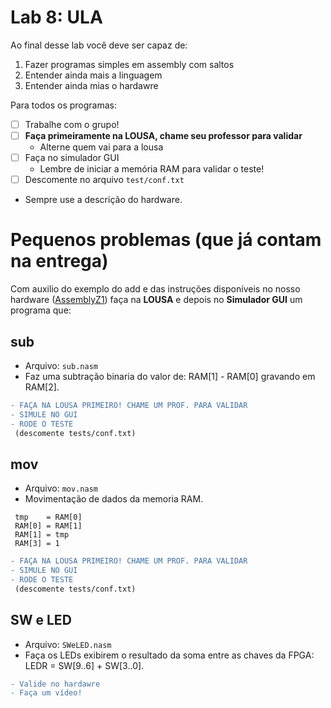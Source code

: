 # Lab 8: ULA

Ao final desse lab você deve ser capaz de:

1. Fazer programas simples em assembly com saltos 
1. Entender ainda mais a linguagem 
1. Entender ainda mias o hardawre

Para todos os programas:

- [ ] Trabalhe com o grupo!
- [ ] **Faça primeiramente na LOUSA, chame seu professor para validar**
    - Alterne quem vai para a lousa
- [ ] Faça no simulador GUI
    - Lembre de iniciar a memória RAM para validar o teste!
- [ ] Descomente no arquivo `test/conf.txt`
- Sempre use a descrição do hardware.


# Pequenos problemas (que já contam na entrega)

Com auxilio do exemplo do add e das instruções disponíveis no nosso hardware ([AssemblyZ1](AssemblyZ1)) faça na **LOUSA** e depois no **Simulador GUI** um programa que:

## sub

- Arquivo: `sub.nasm`
- Faz uma subtração binaria do valor de:  RAM[1] - RAM[0] gravando em RAM[2].

```diff
- FAÇA NA LOUSA PRIMEIRO! CHAME UM PROF. PARA VALIDAR
- SIMULE NO GUI
- RODE O TESTE 
 (descomente tests/conf.txt)
```

## mov

- Arquivo: `mov.nasm`
- Movimentação de dados da memoria RAM.

```
 tmp    = RAM[0]
 RAM[0] = RAM[1]
 RAM[1] = tmp
 RAM[3] = 1
```

```diff
- FAÇA NA LOUSA PRIMEIRO! CHAME UM PROF. PARA VALIDAR
- SIMULE NO GUI
- RODE O TESTE
 (descomente tests/conf.txt)
```

## SW e LED

- Arquivo: `SWeLED.nasm`
- Faça os LEDs exibirem o resultado da soma entre as chaves da FPGA: LEDR = SW[9..6] + SW[3..0].

```diff
- Valide no hardawre
- Faça um vídeo!
```

